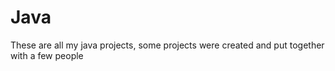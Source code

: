 # Java
These are all my java projects, some projects were created and put together with a few people

